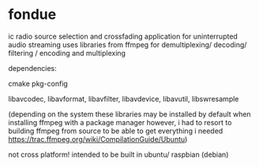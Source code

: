 # fondue
ic radio source selection and crossfading application for uninterrupted audio streaming
uses libraries from ffmpeg for demultiplexing/ decoding/ filtering / encoding and multiplexing

dependencies:

cmake
pkg-config

libavcodec,
libavformat,
libavfilter,
libavdevice,
libavutil,
libswresample

(depending on the system these libraries may be installed by default when installing ffmpeg with a package manager
however, i had to resort to building ffmpeg from source to be able to get everything i needed https://trac.ffmpeg.org/wiki/CompilationGuide/Ubuntu)

not cross platform! intended to be built in ubuntu/ raspbian (debian)
